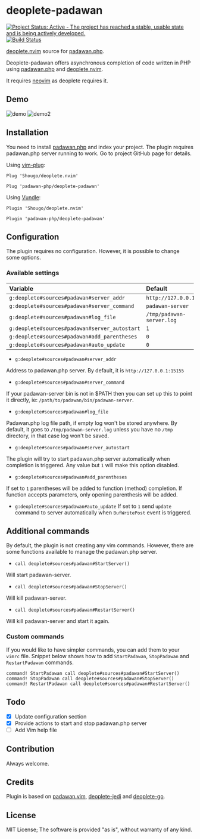 # deoplete-padawan

[![Project Status: Active - The project has reached a stable, usable state and is being actively developed.](http://www.repostatus.org/badges/latest/active.svg)](http://www.repostatus.org/#active)
[![Build Status](https://travis-ci.org/padawan-php/deoplete-padawan.svg?branch=master)](https://travis-ci.org/padawan-php/deoplete-padawan)

[deoplete.nvim](https://github.com/Shougo/deoplete.nvim) source for
[padawan.php](https://github.com/mkusher/padawan.php).

Deoplete-padawan offers asynchronous completion of code written in PHP using
[padawan.php](https://github.com/mkusher/padawan.php) and
[deoplete.nvim](https://github.com/Shougo/deoplete.nvim).

It requires [neovim](https://github.com/neovim/neovim) as deoplete requires it.

## Demo

![demo](https://raw.githubusercontent.com/padawan-php/deoplete-padawan/master/demo.gif)
![demo2](https://raw.githubusercontent.com/padawan-php/deoplete-padawan/master/demo2.gif)

## Installation

You need to install [padawan.php](https://github.com/mkusher/padawan.php) and
index your project. The plugin requires padawan.php server running to work.
Go to project GitHub page for details.

Using [vim-plug](https://github.com/junegunn/vim-plug):
```vim
Plug 'Shougo/deoplete.nvim'

Plug 'padawan-php/deoplete-padawan'
```

Using [Vundle](https://github.com/VundleVim/Vundle.vim):
```vim
Plugin 'Shougo/deoplete.nvim'

Plugin 'padawan-php/deoplete-padawan'
```

## Configuration

The plugin requires no configuration. However, it is possible to change some
options.

### Available settings

| Variable                                      | Default                   |
|:----------------------------------------------|:--------------------------|
| `g:deoplete#sources#padawan#server_addr`      | `http://127.0.0.1:15155`  |
| `g:deoplete#sources#padawan#server_command`   | `padawan-server`          |
| `g:deoplete#sources#padawan#log_file`         | `/tmp/padawan-server.log` |
| `g:deoplete#sources#padawan#server_autostart` | `1`                       |
| `g:deoplete#sources#padawan#add_parentheses`  | `0`                       |
| `g:deoplete#sources#padawan#auto_update`      | `0`                       |

- `g:deoplete#sources#padawan#server_addr`

Address to padawan.php server. By default, it is `http://127.0.0.1:15155`

- `g:deoplete#sources#padawan#server_command`

If your padawan-server bin is not in $PATH then you can set up this
to point it directly, ie: `/path/to/padawan/bin/padawan-server`.

- `g:deoplete#sources#padawan#log_file`

Padawan.php log file path, if empty log won't be stored anywhere. By default, it goes
to `/tmp/padawan-server.log` unless you have no `/tmp` directory, in that case
log won't be saved.

- `g:deoplete#sources#padawan#server_autostart`

The plugin will try to start padawan.php server automatically when completion is triggered.
Any value but `1` will make this option disabled.

- `g:deoplete#sources#padawan#add_parentheses`

If set to `1` parentheses will be added to function (method) completion. If function
accepts parameters, only opening parenthesis will be added.

- `g:deoplete#sources#padawan#auto_update`
If set to `1` send `update` command to server automatically when `BufWritePost` event is triggered.

## Additional commands

By default, the plugin is not creating any vim commands. However, there are some
functions available to manage the padawan.php server.

- `call deoplete#sources#padawan#StartServer()`

Will start padawan-server.

- `call deoplete#sources#padawan#StopServer()`

Will kill padawan-server.

- `call deoplete#sources#padawan#RestartServer()`

Will kill padawan-server and start it again.

### Custom commands

If you would like to have simpler commands, you can add them to your
`vimrc` file. Snippet below shows how to add `StartPadawan`, `StopPadawan` and
`RestartPadawan` commands.

```vim
command! StartPadawan call deoplete#sources#padawan#StartServer()
command! StopPadawan call deoplete#sources#padawan#StopServer()
command! RestartPadawan call deoplete#sources#padawan#RestartServer()
```

## Todo
- [x] Update configuration section
- [x] Provide actions to start and stop padawan.php server
- [ ] Add Vim help file

## Contribution

Always welcome.

## Credits

Plugin is based on [padawan.vim](https://github.com/mkusher/padawan.vim),
[deoplete-jedi](https://github.com/zchee/deoplete-jedi) and
[deoplete-go](https://github.com/zchee/deoplete-go).

## License

MIT License;
The software is provided "as is", without warranty of any kind.
